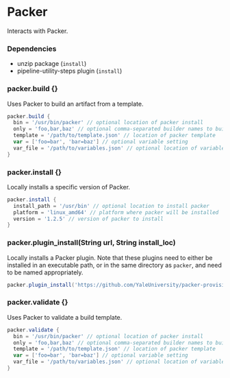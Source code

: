 # Packer

Interacts with Packer.

### Dependencies

- unzip package (`install`)
- pipeline-utility-steps plugin (`install`)

### packer.build {}
Uses Packer to build an artifact from a template.

```groovy
packer.build {
  bin = '/usr/bin/packer' // optional location of packer install
  only = 'foo,bar,baz' // optional comma-separated builder names to build
  template = '/path/to/template.json' // location of packer template
  var = ['foo=bar', 'bar=baz'] // optional variable setting
  var_file = '/path/to/variables.json' // optional location of variables file
}
```

### packer.install {}
Locally installs a specific version of Packer.

```groovy
packer.install {
  install_path = '/usr/bin' // optional location to install packer
  platform = 'linux_amd64' // platform where packer will be installed
  version = '1.2.5' // version of packer to install
}
```

### packer.plugin_install(String url, String install_loc)
Locally installs a Packer plugin. Note that these plugins need to either be installed in an executable path, or in the same directory as `packer`, and need to be named appropriately.

```groovy
packer.plugin_install('https://github.com/YaleUniversity/packer-provisioner-goss/releases/download/v0.3.0/packer-provisioner-goss-v0.3.0-linux-amd64', '/usr/bin/packer-provisioner-goss')
```

### packer.validate {}
Uses Packer to validate a build template.

```groovy
packer.validate {
  bin = '/usr/bin/packer' // optional location of packer install
  only = 'foo,bar,baz' // optional comma-separated builder names to build
  template = '/path/to/template.json' // location of packer template
  var = ['foo=bar', 'bar=baz'] // optional variable setting
  var_file = '/path/to/variables.json' // optional location of variables file
}
```
